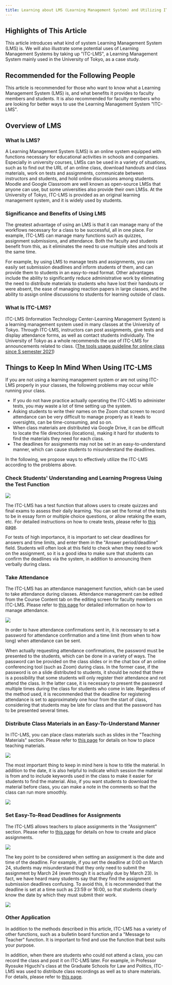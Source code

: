 ```yaml
---
title: Learning about LMS (Learning Management System) and Utilizing ITC-LMS
---
```


## Highlights of This Article

This article introduces what kind of system Learning Management System (LMS) is. We will also illustrate some potential uses of Learning Management Systems by taking up "ITC-LMS", a Learning Management System mainly used in the University of Tokyo, as a case study.

## Recommended for the Following People

This article is recommended for those who want to know what a Learning Management System (LMS) is, and what benefits it provides to faculty members and students. It is also recommended for faculty members who are looking for better ways to use the Learning Management System "ITC-LMS".

## Overview of LMS

### What Is LMS?

A Learning Management System (LMS) is an online system equipped with functions necessary for educational activities in schools and companies. Especially in university courses, LMSs can be used in a variety of situations, such as to find out the URL of an online class, download handouts and class materials, work on tests and assignments, communicate between instructors and students, and hold online discussions among students. Moodle and Google Classroom are well known as open-source LMSs that anyone can use, but some universities also provide their own LMSs. At the University of Tokyo, ITC-LMS is provided as an original learning management system, and it is widely used by students.

### Significance and Benefits of Using LMS

The greatest advantage of using an LMS is that it can manage many of the workflows necessary for a class to be successful, all in one place. For example, ITC-LMS can manage many functions such as quizzes, assignment submissions, and attendance. Both the faculty and students benefit from this, as it eliminates the need to use multiple sites and tools at the same time.

For example, by using LMS to manage tests and assignments, you can easily set submission deadlines and inform students of them, and can provide them to students in an easy-to-read format. Other advantages include the ability to significantly reduce administrative work by eliminating the need to distribute materials to students who have lost their handouts or were absent, the ease of managing reaction papers in large classes, and the ability to assign online discussions to students for learning outside of class.

### What Is ITC-LMS?

ITC-LMS (Information Technology Center-Learning Management System) is a learning management system used in many classes at the University of Tokyo. Through ITC-LMS, instructors can post assignments, give tests and display attendance forms, as well as contact students individually. The University of Tokyo as a whole recommends the use of ITC-LMS for announcements related to class. ([The tools usage guideline for online class since S semester 2021](/en/notice/guideline))

## Things to Keep In Mind When Using ITC-LMS

If you are not using a learning management system or are not using ITC-LMS properly in your classes, the following problems may occur while running your class.

- If you do not have practice actually operating the ITC-LMS to administer tests, you may waste a lot of time setting up the system.
- Asking students to write their names on the Zoom chat screen to record attendance can be very difficult to manage properly as it leads to oversights, can be time-consuming, and so on.
- When class materials are distributed via Google Drive, it can be difficult to locate the file directories (locations), making it hard for students to find the materials they need for each class.
- The deadlines for assignments may not be set in an easy-to-understand manner, which can cause students to misunderstand the deadlines.

In the following, we propose ways to effectively utilize the ITC-LMS according to the problems above.

### Check Students' Understanding and Learning Progress Using the Test Function

![](pic1.jpg)

The ITC-LMS has a test function that allows users to create quizzes and final exams to assess their daily learning. You can set the format of the tests to be in essay form or multiple choice questions, or allow retaking the exam, etc. For detailed instructions on how to create tests, please refer to [this page](/en/lms_lecturers/prepare_quizzes).

For tests of high importance, it is important to set clear deadlines for answers and time limits, and enter them in the "Answer period/deadline" field. Students will often look at this field to check when they need to work on the assignment, so it is a good idea to make sure that students can confirm the deadlines via the system, in addition to announcing them verbally during class.

### Take Attendance

The ITC-LMS has an attendance management function, which can be used to take attendance during classes. Attendance management can be edited from the Course Content tab on the editing screen for faculty members on ITC-LMS. Please refer to [this page](/en/lms_lecturers/view_attendances) for detailed information on how to manage attendance.

![](pic2.jpg)

In order to have attendance confirmations sent in, it is necessary to set a password for attendance confirmation and a time limit (from when to how long) when attendance can be sent.

When actually requesting attendance confirmations, the password must be presented to the students, which can be done in a variety of ways. The password can be provided on the class slides or in the chat box of an online conferencing tool (such as Zoom) during class. In the former case, if the password is on a slide distributed to students, it should be noted that there is a possibility that some students will only register their attendance and not attend the class. In the latter case, it is necessary to present the password multiple times during the class for students who come in late. Regardless of the method used, it is recommended that the deadline for registering attendance is set to approximately one hour from the start of class, considering that students may be late for class and that the password has to be presented several times.

### Distribute Class Materials in an Easy-To-Understand Manner

In ITC-LMS, you can place class materials such as slides in the "Teaching Materials" section. Please refer to [this page](/en/lms_lecturers/course_material) for details on how to place teaching materials.

![](pic3.jpg)

The most important thing to keep in mind here is how to title the material. In addition to the date, it is also helpful to indicate which session the material is from and to include keywords used in the class to make it easier for students to find the material. Also, if you want students to download the material before class, you can make a note in the comments so that the class can run more smoothly.

![](pic4.jpg)

### Set Easy-To-Read Deadlines for Assignments

The ITC-LMS allows teachers to place assignments in the "Assignment" section. Please refer to [this page](/en/lms_lecturers/assignments) for details on how to create and place assignments.

![](pic5.jpg)

The key point to be considered when setting an assignment is the date and time of the deadline. For example, if you set the deadline at 0:00 on March 24, students may misunderstand that they only need to submit the assignment by March 24 (even though it is actually due by March 23). In fact, we have heard many students say that they find the assignment submission deadlines confusing. To avoid this, it is recommended that the deadline is set at a time such as 23:59 or 16:00, so that students clearly know the date by which they must submit their work.

![](pic6.jpg)

### Other Application

In addition to the methods described in this article, ITC-LMS has a variety of other functions, such as a bulletin board function and a "Message to Teacher" function. It is important to find and use the function that best suits your purpose.

In addition, when there are students who could not attend a class, you can record the class and post it on ITC-LMS later. For example, in Professor Ryosuke Higuchi's class at the Graduate Schools for Law and Politics, ITC-LMS was used to distribute class recordings as well as to share materials. For details, please refer to [this page](/good-practice/interview/higuchi#%E5%AD%A6%E7%94%9F%E3%81%AE%E3%82%B3%E3%83%A1%E3%83%B3%E3%83%88-%E3%81%93%E3%81%AE%E6%8E%88%E6%A5%AD%E3%81%8C%E8%89%AF%E3%81%8B%E3%81%A3%E3%81%9F%E7%90%86%E7%94%B1).
